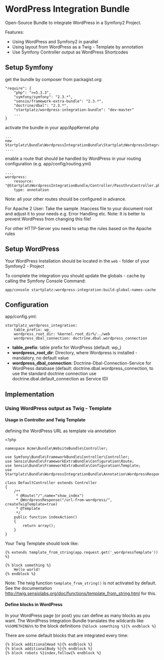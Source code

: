 WordPress Integration Bundle
============================

Open-Source Bundle to integrate WordPress in a Symfony2 Project.

Features:
* Using WordPress and Symfony2 in parallel
* Using layout from WordPress as a Twig - Template by annotation
* Use Symfony Controller output as WordPress Shortcodes


Setup Symfony
-------------

get the bundle by composer from packagist.org:

    "require": {
        "php": ">=5.3.3",
        "symfony/symfony": "2.3.*",
        "sensio/framework-extra-bundle": "2.3.*",
        "doctrine/dbal": "2.3.*",
        "startplatz/wordpress-integration-bundle": "dev-master"
        ...
    }


activate the bundle in your app/AppKernel.php

    ...
    new Startplatz\Bundle\WordpressIntegrationBundle\StartplatzWordpressIntegrationBundle(),
    ....



enable a route that should be handled by WordPress in your routing configuration (e.g. app/config/routing.yml)

    ....
    wordpress:
        resource: "@StartplatzWordpressIntegrationBundle/Controller/PassthruController.php"
        type: annotation

Note: all your other routes should be configured in advance.

For Apache 2 User:
Take the sample .htaccess file to your document root and adjust it to your needs e.g. Error Handling etc.
Note: It is better to prevent WordPress from changing this file!

For other HTTP-Server you need to setup the rules based on the Apache rules

Setup WordPress
---------------
Your WordPress Installation should be located in the `web` - folder of your Symfony2 - Project

To complete the integration you should update the globals - cache by calling the Symfony Console Command:

    app/console startplatz:wordpress-integration:build-global-names-cache

Configuration
-------------

app/config.yml:

    startplatz_wordpress_integration:
        table_prefix: wp_
        wordpress_root_dir: %kernel.root_dir%/../web
        wordpress_dbal_connection: doctrine.dbal.wordpress_connection

* **table_prefix**: table prefix for WordPress (default: wp_)
* **wordpress_root_dir**: Directory, where Wordpress is installed - mandatory, no default value
* **wordpress_dbal_connection**: Doctrine-Dbal-Connection-Service for WordPress database (default: doctrine.dbal.wordpress_connection, to use the standard doctrine connection use doctrine.dbal.default_connection as Service ID)


Implementation
--------------

### Using WordPress output as Twig - Template ###

#### Usage in Controller and Twig Template ####

defining the WordPress URL as template via annotation

    <?php

    namespace Acme\Bundle\WebsiteBundle\Controller;

    use Symfony\Bundle\FrameworkBundle\Controller\Controller;
    use Sensio\Bundle\FrameworkExtraBundle\Configuration\Route;
    use Sensio\Bundle\FrameworkExtraBundle\Configuration\Template;
    use Startplatz\Bundle\WordpressIntegrationBundle\Annotation\WordpressResponse;

    class DefaultController extends Controller
    {
        /**
         * @Route("/",name="show_index")
         * @WordpressResponse("/url-from-wordpress/", createTwigTemplate=true)
         * @Template
         */
        public function indexAction()
        {
            return array();
        }
    }

Your Twig Template should look like:

    {% extends template_from_string(app.request.get('_wordpressTemplate')) %}

    {% block something %}
        Hello world!
    {% endblock %}

Note: The twig function `template_from_string()` is not activated by default. See the documentation http://twig.sensiolabs.org/doc/functions/template_from_string.html for this.

#### Define blocks in WordPress ####

In your WordPress page (or post) you can define as many blocks as you want. The WordPress Integration Bundle translates the wildcards like `%%SOMETHING%%` to the block definitions `{%block something %}{% endblock %}`

There are some default blocks that are integrated every time:

    {% block additionalHead %}{% endblock %}
    {% block additionalBody %}{% endblock %}
    {% block robots %}index,follow{% endblock %}

